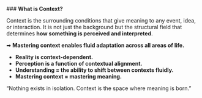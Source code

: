 [](Pattern.md)[](Key%20Components.md)[](Pattern.md)[](Key%20Components.md)[](Pattern.md)[](Key%20Components.md)[](Pattern.md)[](Key%20Components.md)### **What is Context?**

Context is the surrounding conditions that give meaning to any event, idea, or interaction. It is not just the background but the structural field that determines **how something is perceived and interpreted**.

➡ **Mastering context enables fluid adaptation across all areas of life.**

- **Reality is context-dependent.**
- **Perception is a function of contextual alignment.**
- **Understanding = the ability to shift between contexts fluidly.**
- **Mastering context = mastering meaning.**

“Nothing exists in isolation. Context is the space where meaning is born.”